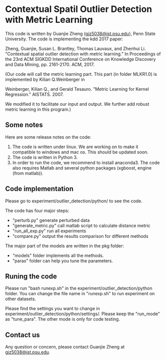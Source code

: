 # Contextual Spatil Outlier Detection with Metric Learning

This code is written by Guanjie Zheng (gjz5038@ist.psu.edu), Penn State University. 
The code is implementing the kdd 2017 paper:

Zheng, Guanjie, Susan L. Brantley, Thomas Lauvaux, and Zhenhui Li. "Contextual spatial outlier detection with metric learning." In Proceedings of the 23rd ACM SIGKDD International Conference on Knowledge Discovery and Data Mining, pp. 2161-2170. ACM, 2017.

(Our code will call the metric learning part. This part (in folder MLKR1.0) is implemented by Kilian Q.Weinberger in 

Weinberger, Kilian Q., and Gerald Tesauro. "Metric Learning for Kernel Regression." AISTATS. 2007.

We modified it to facilitate our input and output. We further add robust metric learning in this program.)

## Some notes

Here are some release notes on the code:

1. The code is written under linux. We are working on to make it compatible to windows and mac os. This should be updated soon.
2. The code is written in Python 3.
3. In order to run the code, we recommend to install anaconda3. The code also requires Matlab and several python packages (xgboost, engine (from matlab)).

## Code implementation

Please go to experiment/outlier_detection/python/ to see the code.

The code has four major steps:
- "perturb.py"                generate perturbed data 
- "generate_metric.py"        call matlab script to calculate distance metric
- "run_all_exp.py"            run all experiments
- "compare.py"                output the results comparison for different methods

The major part of the models are written in the pkg folder:
- "models" folder implements all the methods. 
- "paras" folder can help you tune the parameters.

## Runing the code

Please run "bash runexp.sh" in the experiment/outlier_detection/python folder. You can change the file name in "runexp.sh" to run experiment on other datasets.

Please find the settings you want to change in experiment/outlier_detection/python/settings/. Please keep the "run_mode" as "tune_para". The other mode is only for code testing. 

## Contact us

Any question or concern, please contact Guanjie Zheng at gjz5038@ist.psu.edu.
